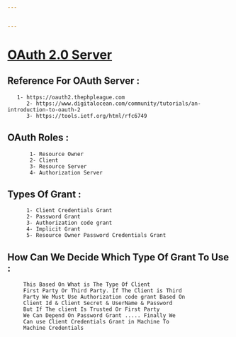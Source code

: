 ```yaml
---


---
```


<h1 id="oauth-2.0-server"><a href="https://oauth2.thephpleague.com/">OAuth 2.0 Server</a></h1>
<h2 id="reference-for-oauth-server-">Reference For OAuth Server :</h2>
<pre><code>	  1- https://oauth2.thephpleague.com
	  2- https://www.digitalocean.com/community/tutorials/an-introduction-to-oauth-2
	  3- https://tools.ietf.org/html/rfc6749
</code></pre>
<h2 id="oauth-roles-">OAuth Roles :</h2>
<pre><code>       1- Resource Owner 
       2- Client
       3- Resource Server 
       4- Authorization Server
</code></pre>
<h2 id="types-of-grant-">Types Of Grant :</h2>
<pre><code>      1- Client Credentials Grant
      2- Password Grant
      3- Authorization code grant
      4- Implicit Grant
      5- Resource Owner Password Credentials Grant
</code></pre>
<h2 id="how-can-we-decide-which-type-of-grant-to-use-">How Can We Decide Which Type Of Grant To Use :</h2>
<pre><code>     This Based On What is The Type Of Client 
     First Party Or Third Party. If The Client is Third
     Party We Must Use Authorization code grant Based On
     Client Id &amp; Client Secret &amp; UserName &amp; Password 
     But If The client Is Trusted Or First Party 
     We Can Depend On Password Grant ..... Finally We 
     Can use Client Credentials Grant in Machine To 
     Machine Credentials
</code></pre>

